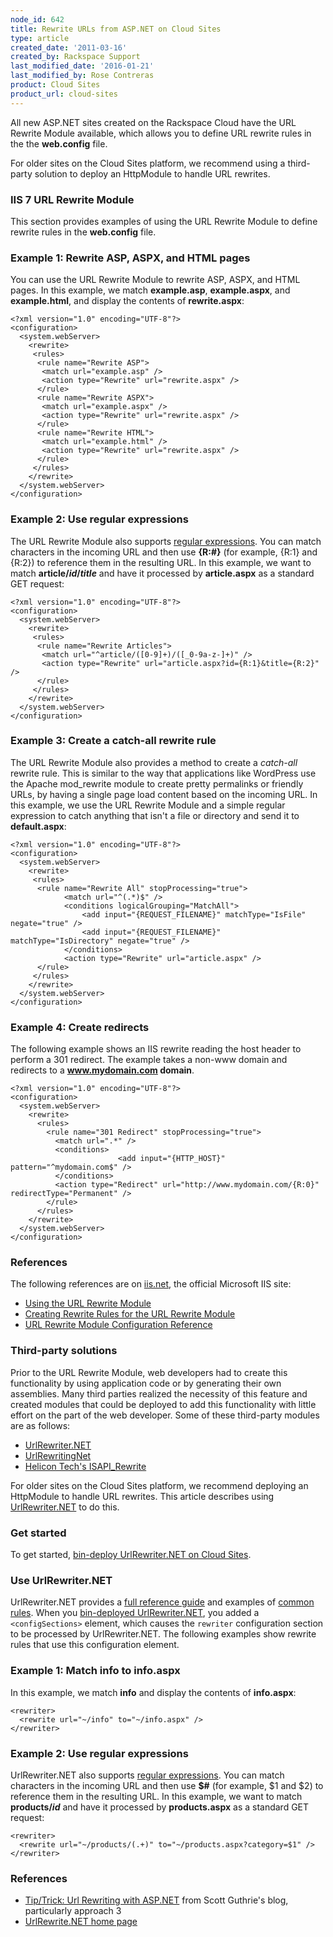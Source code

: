 ```yaml
---
node_id: 642
title: Rewrite URLs from ASP.NET on Cloud Sites
type: article
created_date: '2011-03-16'
created_by: Rackspace Support
last_modified_date: '2016-01-21'
last_modified_by: Rose Contreras
product: Cloud Sites
product_url: cloud-sites
---
```


All new ASP.NET sites created on the Rackspace Cloud have the URL
Rewrite Module available, which allows you to define URL rewrite rules
in the the **web.config** file.

For older sites on the Cloud Sites platform, we recommend using a
third-party solution to deploy an HttpModule to handle URL rewrites.

### IIS 7 URL Rewrite Module

This section provides examples of using the URL Rewrite Module to define
rewrite rules in the **web.config** file.

### Example 1: Rewrite ASP, ASPX, and HTML pages

You can use the URL Rewrite Module to rewrite ASP, ASPX, and HTML pages.
In this example, we match **example.asp**, **example.aspx**, and
**example.html**, and display the contents of **rewrite.aspx**:

    <?xml version="1.0" encoding="UTF-8"?>
    <configuration>
      <system.webServer>
        <rewrite>
         <rules>
          <rule name="Rewrite ASP">
           <match url="example.asp" />
           <action type="Rewrite" url="rewrite.aspx" />
          </rule>
          <rule name="Rewrite ASPX">
           <match url="example.aspx" />
           <action type="Rewrite" url="rewrite.aspx" />
          </rule>
          <rule name="Rewrite HTML">
           <match url="example.html" />
           <action type="Rewrite" url="rewrite.aspx" />
          </rule>
         </rules>
        </rewrite>
      </system.webServer>
    </configuration>

### Example 2: Use regular expressions

The URL Rewrite Module also supports [regular expressions](http://www.regular-expressions.info/).
You can match characters in the incoming URL and then use **{R:\#}**
(for example, {R:1} and {R:2}) to reference them in the resulting URL.
In this example, we want to match **article/*id*/*title*** and have it
processed by **article.aspx** as a standard GET request:

    <?xml version="1.0" encoding="UTF-8"?>
    <configuration>
      <system.webServer>
        <rewrite>
         <rules>
          <rule name="Rewrite Articles">
           <match url="^article/([0-9]+)/([_0-9a-z-]+)" />
           <action type="Rewrite" url="article.aspx?id={R:1}&title={R:2}" />
          </rule>
         </rules>
        </rewrite>
      </system.webServer>
    </configuration>

### Example 3: Create a catch-all rewrite rule

The URL Rewrite Module also provides a method to create a *catch-all*
rewrite rule. This is similar to the way that applications like
WordPress use the Apache mod\_rewrite module to create pretty permalinks
or friendly URLs, by having a single page load content based on the
incoming URL. In this example, we use the URL Rewrite Module and a
simple regular expression to catch anything that isn't a file or
directory and send it to **default.aspx**:

    <?xml version="1.0" encoding="UTF-8"?>
    <configuration>
      <system.webServer>
        <rewrite>
         <rules>
          <rule name="Rewrite All" stopProcessing="true">
                <match url="^(.*)$" />
                <conditions logicalGrouping="MatchAll">
                    <add input="{REQUEST_FILENAME}" matchType="IsFile" negate="true" />
                    <add input="{REQUEST_FILENAME}" matchType="IsDirectory" negate="true" />
                </conditions>
                <action type="Rewrite" url="article.aspx" />
          </rule>
         </rules>
        </rewrite>
      </system.webServer>
    </configuration>

### Example 4: Create redirects

The following example shows an IIS rewrite reading the host header to
perform a 301 redirect. The example takes a non-www domain and redirects
to a **www.mydomain.com domain**.

    <?xml version="1.0" encoding="UTF-8"?>
    <configuration>
      <system.webServer>
        <rewrite>
          <rules>
            <rule name="301 Redirect" stopProcessing="true">
              <match url=".*" />
              <conditions>
                            <add input="{HTTP_HOST}" pattern="^mydomain.com$" />
              </conditions>
              <action type="Redirect" url="http://www.mydomain.com/{R:0}" redirectType="Permanent" />
            </rule>
          </rules>
        </rewrite>
      </system.webServer>
    </configuration>

### References

The following references are on [iis.net](http://www.iis.net/), the official
Microsoft IIS site:

-   [Using the URL Rewrite Module](http://learn.iis.net/page.aspx/460/using-url-rewrite-module/)
-   [Creating Rewrite Rules for the URL Rewrite Module](http://learn.iis.net/page.aspx/461/creating-rewrite-rules-for-the-url-rewrite-module/)
-   [URL Rewrite Module Configuration Reference](http://learn.iis.net/page.aspx/465/url-rewrite-module-configuration-reference/)

### Third-party solutions

Prior to the URL Rewrite Module, web developers had to create this
functionality by using application code or by generating their own
assemblies. Many third parties realized the necessity of this feature
and created modules that could be deployed to add this functionality
with little effort on the part of the web developer. Some of these
third-party modules are as follows:

-   [UrlRewriter.NET](http://www.urlrewriter.net/)
-   [UrlRewritingNet](http://www.urlrewriting.net/)
-   [Helicon Tech's ISAPI\_Rewrite](http://www.isapirewrite.com/)

For older sites on the Cloud Sites platform, we recommend deploying an
HttpModule to handle URL rewrites. This article describes using
[UrlRewriter.NET](http://www.urlrewriter.net/) to
do this.

### Get started

To get started, [bin-deploy UrlRewriter.NET on Cloud Sites](/how-to/bin-deploy-an-aspnet-assembly-on-cloud-sites).

### Use UrlRewriter.NET

UrlRewriter.NET provides a [full reference guide](http://urlrewriter.net/index.php/support/reference)
and examples of [common rules](http://urlrewriter.net/index.php/support/using).
When you [bin-deployed UrlRewriter.NET](/how-to/bin-deploy-an-aspnet-assembly-on-cloud-sites),
you added a `<configSections>` element, which causes the `rewriter`
configuration section to be processed by UrlRewriter.NET. The following
examples show rewrite rules that use this configuration element.

### Example 1: Match info to info.aspx

In this example, we match **info** and display the contents of
**info.aspx**:

    <rewriter>
      <rewrite url="~/info" to="~/info.aspx" />
    </rewriter>

### Example 2: Use regular expressions

UrlRewriter.NET also supports [regular expressions](http://www.regular-expressions.info/).
You can match characters in the incoming URL and then use **\$\#** (for
example, \$1 and \$2) to reference them in the resulting URL. In this
example, we want to match **products/*id*** and have it processed by
**products.aspx** as a standard GET request:

    <rewriter>
      <rewrite url="~/products/(.+)" to="~/products.aspx?category=$1" />
    </rewriter>

### References

-   [Tip/Trick: Url Rewriting with ASP.NET](http://weblogs.asp.net/scottgu/archive/2007/02/26/tip-trick-url-rewriting-with-asp-net.aspx)
    from Scott Guthrie's blog, particularly approach 3
-   [UrlRewrite.NET home page](http://urlrewriter.net "http://urlrewriter.net")
